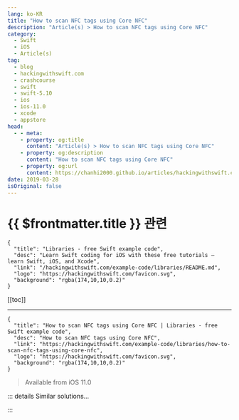 ```yaml
---
lang: ko-KR
title: "How to scan NFC tags using Core NFC"
description: "Article(s) > How to scan NFC tags using Core NFC"
category:
  - Swift
  - iOS
  - Article(s)
tag: 
  - blog
  - hackingwithswift.com
  - crashcourse
  - swift
  - swift-5.10
  - ios
  - ios-11.0
  - xcode
  - appstore
head:
  - - meta:
    - property: og:title
      content: "Article(s) > How to scan NFC tags using Core NFC"
    - property: og:description
      content: "How to scan NFC tags using Core NFC"
    - property: og:url
      content: https://chanhi2000.github.io/articles/hackingwithswift.com/example-code/libraries/how-to-scan-nfc-tags-using-core-nfc.html
date: 2019-03-28
isOriginal: false
---
```


# {{ $frontmatter.title }} 관련

```component VPCard
{
  "title": "Libraries - free Swift example code",
  "desc": "Learn Swift coding for iOS with these free tutorials – learn Swift, iOS, and Xcode",
  "link": "/hackingwithswift.com/example-code/libraries/README.md",
  "logo": "https://hackingwithswift.com/favicon.svg",
  "background": "rgba(174,10,10,0.2)"
}
```

[[toc]]

---

```component VPCard
{
  "title": "How to scan NFC tags using Core NFC | Libraries - free Swift example code",
  "desc": "How to scan NFC tags using Core NFC",
  "link": "https://hackingwithswift.com/example-code/libraries/how-to-scan-nfc-tags-using-core-nfc",
  "logo": "https://hackingwithswift.com/favicon.svg",
  "background": "rgba(174,10,10,0.2)"
}
```

> Available from iOS 11.0

<!-- TODO: 작성 -->

<!-- 
Any iPhones since the iPhone 7 are able to scan any NFC tags you have around, and it doesn’t take much work – iOS even provides default user interface for you.

To try it out, start by selecting your project in the project navigator, then choosing the Capabilities tab for your target. You need to enable the Near Field Communication Tag Reading capability, which configures your app to have NFC-scanning permissions.

Next, add new row to your Info.plist that completes the sentence “Hold iPhone near…”, describing your app’s usage. Open Info.plist, right-click in the white space, then choose Add Row. Select “Privacy - NFC Scan Usage Description” for the key name and “NFC tag to scan it” for the value.

That’s our configuration done, so let’s dive straight into the code. Start by opening code for your scanning view controller and adding a new import statement:

```swift
import CoreNFC
```

We need to start a scanning session when the app launches, but we need to store it in memory so it stays active. So, add this property to your view controller:

```swift
var session: NFCNDEFReaderSession?
```

Next, add these two lines of code to `viewDidLoad()`:

```swift
session = NFCNDEFReaderSession(delegate: self, queue: DispatchQueue.main, invalidateAfterFirstRead: false)
session?.begin()
```

Xcode will complain that the `ViewController` class doesn't currently conform to the `NFCNDEFReaderSessionDelegate` protocol, so you'll need to amend your class definition to include it:

```swift
class ViewController: UIViewController, NFCNDEFReaderSessionDelegate {
```

As per usual, Xcode will then complain that you're missing some required methods, so use its recommended fix to insert these two method stubs:

```swift
func readerSession(_ session: NFCNDEFReaderSession, didDetectNDEFs messages: [NFCNDEFMessage]) {

}

func readerSession(_ session: NFCNDEFReaderSession, didInvalidateWithError error: Error) {

}
```

Both of those methods are easy enough, but error handling is particularly so – we're just going to make the error print out to the Xcode console. Fill in the `didInvalidateWithError` method like this:

```swift
func readerSession(_ session: NFCNDEFReaderSession, didInvalidateWithError error: Error) {
    print(error.localizedDescription)
}
```

Now for the `didDetectNDEFs` method. When this is called you'll get an array of detected messages, each of which can contain one or more records describing a single piece of data. 

What you do with the NFC data is down to you, so we're just going to print it out. Modify your `didDetectNDEFs` method to this:

```swift
func readerSession(_ session: NFCNDEFReaderSession, didDetectNDEFs messages: [NFCNDEFMessage]) {
    for message in messages {
        for record in message.records {
            if let string = String(data: record.payload, encoding: .ascii) {
                print(string)
            }
        }
    }
}
```

That's all the code complete, so go ahead and run the app! If everything has worked, you will immediately see some system user interface appear prompting the user to hold their device near something to scan.

-->

::: details Similar solutions…

<!--
/example-code/media/how-to-scan-a-qr-code">How to scan a QR code 
/example-code/media/how-to-scan-a-barcode">How to scan a barcode 
/quick-start/swiftui/how-to-create-multi-column-lists-using-table">How to create multi-column lists using Table 
/quick-start/swiftui/how-to-embed-views-in-a-tab-bar-using-tabview">How to embed views in a tab bar using TabView 
/example-code/core-graphics/how-to-use-core-graphics-blend-modes-to-draw-a-uiimage-differently">How to use Core Graphics blend modes to draw a UIImage differently</a>
-->

:::

